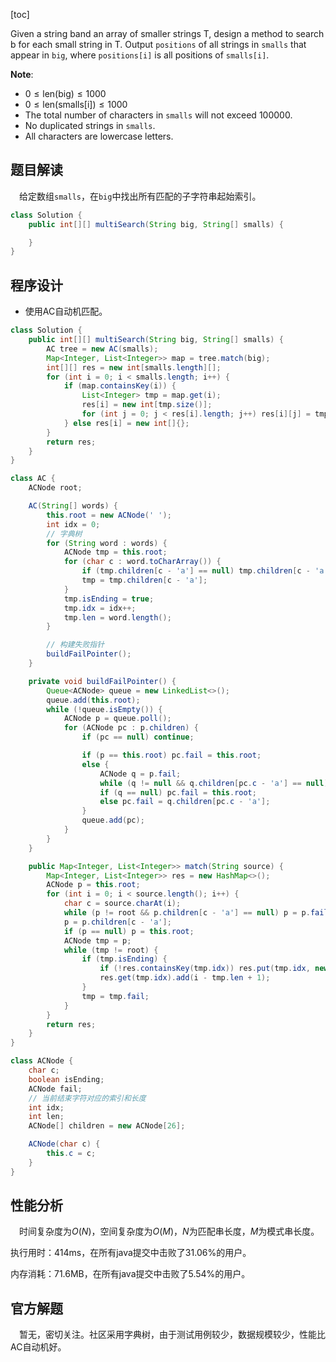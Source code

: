 [toc]

Given a string band an array of smaller strings T, design a method to search b for each small string in T. Output `positions` of all strings in `smalls` that appear in `big`, where `positions[i]` is all positions of `smalls[i]`.



**Note**:

* $0 \le \text{len(big)} \le 1000$
* $0 \le \text{len(smalls[i])} \le 1000$
* The total number of characters in `smalls` will not exceed $100000$.
* No duplicated strings in `smalls`.
* All characters are lowercase letters.



## 题目解读

&emsp;给定数组`smalls`，在`big`中找出所有匹配的子字符串起始索引。

```java
class Solution {
    public int[][] multiSearch(String big, String[] smalls) {

    }
}
```

## 程序设计

* 使用AC自动机匹配。

```java
class Solution {
    public int[][] multiSearch(String big, String[] smalls) {
        AC tree = new AC(smalls);
        Map<Integer, List<Integer>> map = tree.match(big);
        int[][] res = new int[smalls.length][];
        for (int i = 0; i < smalls.length; i++) {
            if (map.containsKey(i)) {
                List<Integer> tmp = map.get(i);
                res[i] = new int[tmp.size()];
                for (int j = 0; j < res[i].length; j++) res[i][j] = tmp.get(j);
            } else res[i] = new int[]{};
        }
        return res;
    }
}

class AC {
    ACNode root;

    AC(String[] words) {
        this.root = new ACNode(' ');
        int idx = 0;
        // 字典树
        for (String word : words) {
            ACNode tmp = this.root;
            for (char c : word.toCharArray()) {
                if (tmp.children[c - 'a'] == null) tmp.children[c - 'a'] = new ACNode(c);
                tmp = tmp.children[c - 'a'];
            }
            tmp.isEnding = true;
            tmp.idx = idx++;
            tmp.len = word.length();
        }

        // 构建失败指针
        buildFailPointer();
    }

    private void buildFailPointer() {
        Queue<ACNode> queue = new LinkedList<>();
        queue.add(this.root);
        while (!queue.isEmpty()) {
            ACNode p = queue.poll();
            for (ACNode pc : p.children) {
                if (pc == null) continue;

                if (p == this.root) pc.fail = this.root;
                else {
                    ACNode q = p.fail;
                    while (q != null && q.children[pc.c - 'a'] == null) q = q.fail;
                    if (q == null) pc.fail = this.root;
                    else pc.fail = q.children[pc.c - 'a'];
                }
                queue.add(pc);
            }
        }
    }

    public Map<Integer, List<Integer>> match(String source) {
        Map<Integer, List<Integer>> res = new HashMap<>();
        ACNode p = this.root;
        for (int i = 0; i < source.length(); i++) {
            char c = source.charAt(i);
            while (p != root && p.children[c - 'a'] == null) p = p.fail;
            p = p.children[c - 'a'];
            if (p == null) p = this.root;
            ACNode tmp = p;
            while (tmp != root) {
                if (tmp.isEnding) {
                    if (!res.containsKey(tmp.idx)) res.put(tmp.idx, new LinkedList<>());
                    res.get(tmp.idx).add(i - tmp.len + 1);
                }
                tmp = tmp.fail;
            }
        }
        return res;
    }
}

class ACNode {
    char c;
    boolean isEnding;
    ACNode fail;
    // 当前结束字符对应的索引和长度
    int idx;
    int len;
    ACNode[] children = new ACNode[26];

    ACNode(char c) {
        this.c = c;
    }
}
```

## 性能分析

&emsp;时间复杂度为$O(N)$，空间复杂度为$O(M)$，$N$为匹配串长度，$M$为模式串长度。

执行用时：414ms，在所有java提交中击败了31.06%的用户。

内存消耗：71.6MB，在所有java提交中击败了5.54%的用户。

## 官方解题

&emsp;暂无，密切关注。社区采用字典树，由于测试用例较少，数据规模较少，性能比AC自动机好。